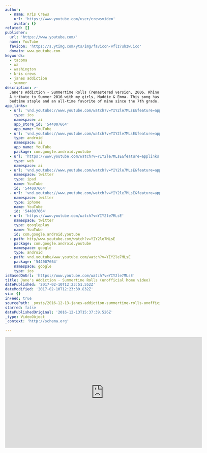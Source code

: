 ```yaml
---
author:
  - name: Kris Crews
    url: 'https://www.youtube.com/user/crewsvideo'
    avatar: {}
related: []
publisher:
  url: 'https://www.youtube.com/'
  name: YouTube
  favicon: 'https://s.ytimg.com/yts/img/favicon-vflz7uhzw.ico'
  domain: www.youtube.com
keywords:
  - tacoma
  - wa
  - washington
  - kris crews
  - janes addiction
  - summer
description: >-
  Jane's Addiction - Summertime Rolls (remastered version, 2006, Rhino Records)
  A tribute to Summer 2016 with my girls, Maddie & Emma. This song has been a
  bedtime staple and an all-time favorite of mine since the 7th grade.
app_links:
  - url: 'vnd.youtube://www.youtube.com/watch?v=YIY2le7MLsE&feature=applinks'
    type: ios
    namespace: ai
    app_store_id: '544007664'
    app_name: YouTube
  - url: 'vnd.youtube://www.youtube.com/watch?v=YIY2le7MLsE&feature=applinks'
    type: android
    namespace: ai
    app_name: YouTube
    package: com.google.android.youtube
  - url: 'https://www.youtube.com/watch?v=YIY2le7MLsE&feature=applinks'
    type: web
    namespace: ai
  - url: 'vnd.youtube://www.youtube.com/watch?v=YIY2le7MLsE&feature=applinks'
    namespace: twitter
    type: ipad
    name: YouTube
    id: '544007664'
  - url: 'vnd.youtube://www.youtube.com/watch?v=YIY2le7MLsE&feature=applinks'
    namespace: twitter
    type: iphone
    name: YouTube
    id: '544007664'
  - url: 'https://www.youtube.com/watch?v=YIY2le7MLsE'
    namespace: twitter
    type: googleplay
    name: YouTube
    id: com.google.android.youtube
  - path: http/www.youtube.com/watch?v=YIY2le7MLsE
    package: com.google.android.youtube
    namespace: google
    type: android
  - path: vnd.youtube/www.youtube.com/watch?v=YIY2le7MLsE
    package: '544007664'
    namespace: google
    type: ios
isBasedOnUrl: 'https://www.youtube.com/watch?v=YIY2le7MLsE'
title: Jane's Addiction - Summertime Rolls (unofficial home video)
datePublished: '2017-02-10T12:23:51.552Z'
dateModified: '2017-02-10T12:23:39.832Z'
via: {}
inFeed: true
sourcePath: _posts/2016-12-13-janes-addiction-summertime-rolls-unofficial-home-video.md
starred: false
datePublishedOriginal: '2016-12-13T15:37:39.526Z'
_type: VideoObject
_context: 'http://schema.org'

---
```

<iframe src="https://cdn.embedly.com/widgets/media.html?src=https%3A%2F%2Fwww.youtube.com%2Fembed%2FYIY2le7MLsE%3Ffeature%3Doembed&amp;url=http%3A%2F%2Fwww.youtube.com%2Fwatch%3Fv%3DYIY2le7MLsE&amp;image=https%3A%2F%2Fi.ytimg.com%2Fvi%2FYIY2le7MLsE%2Fhqdefault.jpg&amp;key=b7d04c9b404c499eba89ee7072e1c4f7&amp;type=text%2Fhtml&amp;schema=youtube" width="640" height="360" scrolling="no" frameborder="0" allowfullscreen="" style=""></iframe>